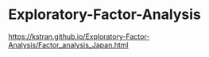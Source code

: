 # Exploratory-Factor-Analysis



https://kstran.github.io/Exploratory-Factor-Analysis/Factor_analysis_Japan.html
